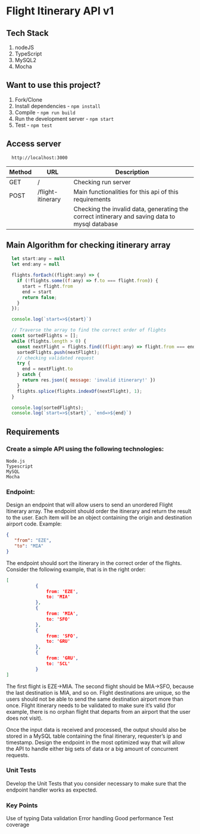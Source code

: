 # Flight Itinerary API v1

## Tech Stack
1. nodeJS
2. TypeScript
3. MySQL2
4. Mocha

## Want to use this project?

1. Fork/Clone
2. Install dependencies - `npm install`
3. Compile - `npm run build`
4. Run the development server - `npm start`
5. Test - `npm test`

## Access server

```
  http://localhost:3000
```
| **Method** | **URL**              	| **Description**            	                 |
|----------	|-------------------------|----------------------------------------------|
| GET     	| /     	                | Checking run server 	                       |
| POST    	| /flight-itinerary       | Main functionalities for this api of this requirements   |
|           |                         | Checking the invalid data, generating the correct intinerary and saving data to mysql database

## Main Algorithm for checking itinerary array 

```JavaScript
  let start:any = null
  let end:any = null

  flights.forEach((flight:any) => {
    if (!flights.some((f:any) => f.to === flight.from)) {
      start = flight.from
      end = start
      return false;
    }
  });

  console.log(`start=>${start}`)

  // Traverse the array to find the correct order of flights
  const sortedFlights = [];
  while (flights.length > 0) {
    const nextFlight = flights.find((flight:any) => flight.from === end);
    sortedFlights.push(nextFlight);
    // checking validated request
    try {
      end = nextFlight.to
    } catch {
      return res.json({ message: 'invalid itinerary!' })
    }
    flights.splice(flights.indexOf(nextFlight), 1);
  }

  console.log(sortedFlights);
  console.log(`start=>${start}`, `end=>${end}`)
```

## Requirements

### Create a simple API using the following technologies:
    Node.js
    Typescript
    MySQL
    Mocha

### Endpoint:
Design an endpoint that will allow users to send an unordered Flight Itinerary array. The endpoint should order the itinerary and return the result to the user.
Each item will be an object containing the origin and destination airport code. Example:
```json
{
   "from": "EZE",
   "to": "MIA"
}
```

The endpoint should sort the itinerary in the correct order of the flights. Consider the following example, that is in the right order:
```json
[
           {
               from: 'EZE',
               to: 'MIA'
           },
           {
               from: 'MIA',
               to: 'SFO'
           },
           {
               from: 'SFO',
               to: 'GRU'
           },
           {
               from: 'GRU',
               to: 'SCL'
           }
]	
```
The first flight is EZE->MIA. The second flight should be MIA->SFO, because the last destination is MIA, and so on.
Flight destinations are unique, so the users should not be able to send the same destination airport more than once.
Flight itinerary needs to be validated to make sure it’s valid (for example, there is no orphan flight that departs from an airport that the user does not visit).

Once the input data is received and processed, the output should also be stored in a MySQL table containing the final itinerary, requester’s ip and timestamp.
Design the endpoint in the most optimized way that will allow the API to handle either big sets of data or a big amount of concurrent requests.

### Unit Tests
Develop the Unit Tests that you consider necessary to make sure that the endpoint handler works as expected.

### Key Points
  Use of typing
  Data validation
  Error handling
  Good performance
  Test coverage
